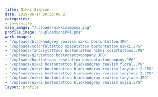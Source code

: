 ```yaml
---
title: Nikki Simpson
date: 2019-06-17 00:36:00 Z
categories:
- somerville
main_image: "/uploads/nikkisimpson.jpg"
profile_image: "/uploads/nikki.png"
work_images:
- "/uploads/blackandgrey realism nikki bostontattoo.JPG"
- "/uploads/colorfultattoo spacetattoo bostontattoo nikki.JPG"
- "/uploads/fantasytattoos bostontattoo nikki colortattoos.JPG"
- "/uploads/girltattoo bostontattocompany.JPG"
- "/uploads/handtattoos rosetattoo bostontattoocompany.JPG"
- "/uploads/nikki bostontattoo blackandgray realism floral.JPG"
- "/uploads/nikki bostontattoo blackandgray realism ladyface 2.JPG"
- "/uploads/nikki bostontattoo blackandgray realism ladyface 3.JPG"
- "/uploads/nikki bostontattoo blackandgray realism ladyface.JPG"
- "/uploads/nikki bostontattoo blackandgray realism oujia.JPG"
layout: profile
---
```


